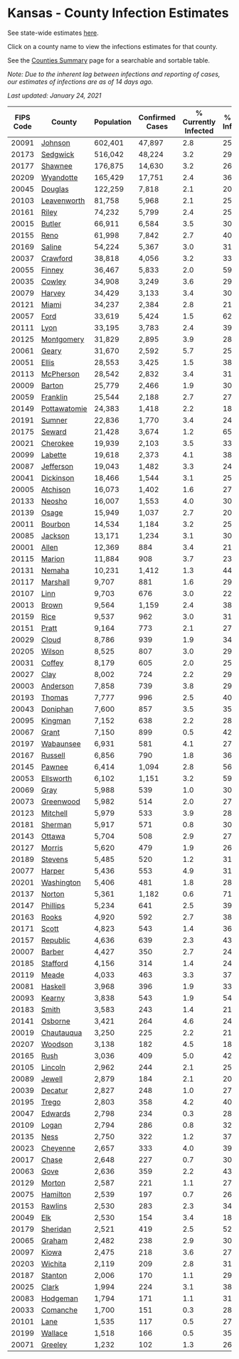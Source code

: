 # Kansas - County Infection Estimates

See state-wide estimates [here](/infections/us-ks).

Click on a county name to view the infections estimates for that county.

See the [Counties Summary](/infections/summary-counties) page for a searchable and sortable table.

*Note: Due to the inherent lag between infections and reporting of cases, our estimates of infections are as of 14 days ago.*

*Last updated: January 24, 2021*

|   FIPS Code |                       County |   Population |   Confirmed Cases |   % Currently Infected |   % Total Infected |
|-------------|------------------------------|--------------|-------------------|------------------------|--------------------|
|       20091 |           [Johnson](johnson) |      602,401 |            47,897 |                    2.8 |               25.2 |
|       20173 |         [Sedgwick](sedgwick) |      516,042 |            48,224 |                    3.2 |               29.8 |
|       20177 |           [Shawnee](shawnee) |      176,875 |            14,630 |                    3.2 |               26.3 |
|       20209 |       [Wyandotte](wyandotte) |      165,429 |            17,751 |                    2.4 |               36.5 |
|       20045 |           [Douglas](douglas) |      122,259 |             7,818 |                    2.1 |               20.3 |
|       20103 |   [Leavenworth](leavenworth) |       81,758 |             5,968 |                    2.1 |               25.9 |
|       20161 |               [Riley](riley) |       74,232 |             5,799 |                    2.4 |               25.0 |
|       20015 |             [Butler](butler) |       66,911 |             6,584 |                    3.5 |               30.8 |
|       20155 |                 [Reno](reno) |       61,998 |             7,842 |                    2.7 |               40.3 |
|       20169 |             [Saline](saline) |       54,224 |             5,367 |                    3.0 |               31.0 |
|       20037 |         [Crawford](crawford) |       38,818 |             4,056 |                    3.2 |               33.2 |
|       20055 |             [Finney](finney) |       36,467 |             5,833 |                    2.0 |               59.7 |
|       20035 |             [Cowley](cowley) |       34,908 |             3,249 |                    3.6 |               29.1 |
|       20079 |             [Harvey](harvey) |       34,429 |             3,133 |                    3.4 |               30.0 |
|       20121 |               [Miami](miami) |       34,237 |             2,384 |                    2.8 |               21.3 |
|       20057 |                 [Ford](ford) |       33,619 |             5,424 |                    1.5 |               62.5 |
|       20111 |                 [Lyon](lyon) |       33,195 |             3,783 |                    2.4 |               39.2 |
|       20125 |     [Montgomery](montgomery) |       31,829 |             2,895 |                    3.9 |               28.1 |
|       20061 |               [Geary](geary) |       31,670 |             2,592 |                    5.7 |               25.2 |
|       20051 |               [Ellis](ellis) |       28,553 |             3,425 |                    1.5 |               38.6 |
|       20113 |       [McPherson](mcpherson) |       28,542 |             2,832 |                    3.4 |               31.6 |
|       20009 |             [Barton](barton) |       25,779 |             2,466 |                    1.9 |               30.8 |
|       20059 |         [Franklin](franklin) |       25,544 |             2,188 |                    2.7 |               27.0 |
|       20149 | [Pottawatomie](pottawatomie) |       24,383 |             1,418 |                    2.2 |               18.2 |
|       20191 |             [Sumner](sumner) |       22,836 |             1,770 |                    3.4 |               24.0 |
|       20175 |             [Seward](seward) |       21,428 |             3,674 |                    1.2 |               65.2 |
|       20021 |         [Cherokee](cherokee) |       19,939 |             2,103 |                    3.5 |               33.2 |
|       20099 |           [Labette](labette) |       19,618 |             2,373 |                    4.1 |               38.0 |
|       20087 |       [Jefferson](jefferson) |       19,043 |             1,482 |                    3.3 |               24.5 |
|       20041 |       [Dickinson](dickinson) |       18,466 |             1,544 |                    3.1 |               25.9 |
|       20005 |         [Atchison](atchison) |       16,073 |             1,402 |                    1.6 |               27.9 |
|       20133 |             [Neosho](neosho) |       16,007 |             1,553 |                    4.0 |               30.4 |
|       20139 |               [Osage](osage) |       15,949 |             1,037 |                    2.7 |               20.6 |
|       20011 |           [Bourbon](bourbon) |       14,534 |             1,184 |                    3.2 |               25.7 |
|       20085 |           [Jackson](jackson) |       13,171 |             1,234 |                    3.1 |               30.3 |
|       20001 |               [Allen](allen) |       12,369 |               884 |                    3.4 |               21.9 |
|       20115 |             [Marion](marion) |       11,884 |               908 |                    3.7 |               23.7 |
|       20131 |             [Nemaha](nemaha) |       10,231 |             1,412 |                    1.3 |               44.8 |
|       20117 |         [Marshall](marshall) |        9,707 |               881 |                    1.6 |               29.6 |
|       20107 |                 [Linn](linn) |        9,703 |               676 |                    3.0 |               22.0 |
|       20013 |               [Brown](brown) |        9,564 |             1,159 |                    2.4 |               38.8 |
|       20159 |                 [Rice](rice) |        9,537 |               962 |                    3.0 |               31.6 |
|       20151 |               [Pratt](pratt) |        9,164 |               773 |                    2.1 |               27.1 |
|       20029 |               [Cloud](cloud) |        8,786 |               939 |                    1.9 |               34.5 |
|       20205 |             [Wilson](wilson) |        8,525 |               807 |                    3.0 |               29.6 |
|       20031 |             [Coffey](coffey) |        8,179 |               605 |                    2.0 |               25.3 |
|       20027 |                 [Clay](clay) |        8,002 |               724 |                    2.2 |               29.0 |
|       20003 |         [Anderson](anderson) |        7,858 |               739 |                    3.8 |               29.1 |
|       20193 |             [Thomas](thomas) |        7,777 |               996 |                    2.5 |               40.7 |
|       20043 |         [Doniphan](doniphan) |        7,600 |               857 |                    3.5 |               35.9 |
|       20095 |           [Kingman](kingman) |        7,152 |               638 |                    2.2 |               28.1 |
|       20067 |               [Grant](grant) |        7,150 |               899 |                    0.5 |               42.6 |
|       20197 |       [Wabaunsee](wabaunsee) |        6,931 |               581 |                    4.1 |               27.4 |
|       20167 |           [Russell](russell) |        6,856 |               790 |                    1.8 |               36.9 |
|       20145 |             [Pawnee](pawnee) |        6,414 |             1,094 |                    2.8 |               56.6 |
|       20053 |       [Ellsworth](ellsworth) |        6,102 |             1,151 |                    3.2 |               59.8 |
|       20069 |                 [Gray](gray) |        5,988 |               539 |                    1.0 |               30.2 |
|       20073 |       [Greenwood](greenwood) |        5,982 |               514 |                    2.0 |               27.0 |
|       20123 |         [Mitchell](mitchell) |        5,979 |               533 |                    3.9 |               28.4 |
|       20181 |           [Sherman](sherman) |        5,917 |               571 |                    0.8 |               30.9 |
|       20143 |             [Ottawa](ottawa) |        5,704 |               508 |                    2.9 |               27.6 |
|       20127 |             [Morris](morris) |        5,620 |               479 |                    1.9 |               26.9 |
|       20189 |           [Stevens](stevens) |        5,485 |               520 |                    1.2 |               31.5 |
|       20077 |             [Harper](harper) |        5,436 |               553 |                    4.9 |               31.6 |
|       20201 |     [Washington](washington) |        5,406 |               481 |                    1.8 |               28.8 |
|       20137 |             [Norton](norton) |        5,361 |             1,182 |                    0.6 |               71.0 |
|       20147 |         [Phillips](phillips) |        5,234 |               641 |                    2.5 |               39.6 |
|       20163 |               [Rooks](rooks) |        4,920 |               592 |                    2.7 |               38.6 |
|       20171 |               [Scott](scott) |        4,823 |               543 |                    1.4 |               36.5 |
|       20157 |         [Republic](republic) |        4,636 |               639 |                    2.3 |               43.9 |
|       20007 |             [Barber](barber) |        4,427 |               350 |                    2.7 |               24.9 |
|       20185 |         [Stafford](stafford) |        4,156 |               314 |                    1.4 |               24.4 |
|       20119 |               [Meade](meade) |        4,033 |               463 |                    3.3 |               37.3 |
|       20081 |           [Haskell](haskell) |        3,968 |               396 |                    1.9 |               33.5 |
|       20093 |             [Kearny](kearny) |        3,838 |               543 |                    1.9 |               54.7 |
|       20183 |               [Smith](smith) |        3,583 |               243 |                    1.4 |               21.7 |
|       20141 |           [Osborne](osborne) |        3,421 |               264 |                    4.6 |               24.1 |
|       20019 |     [Chautauqua](chautauqua) |        3,250 |               225 |                    2.2 |               21.8 |
|       20207 |           [Woodson](woodson) |        3,138 |               182 |                    4.5 |               18.3 |
|       20165 |                 [Rush](rush) |        3,036 |               409 |                    5.0 |               42.8 |
|       20105 |           [Lincoln](lincoln) |        2,962 |               244 |                    2.1 |               25.8 |
|       20089 |             [Jewell](jewell) |        2,879 |               184 |                    2.1 |               20.6 |
|       20039 |           [Decatur](decatur) |        2,827 |               248 |                    1.0 |               27.8 |
|       20195 |               [Trego](trego) |        2,803 |               358 |                    4.2 |               40.5 |
|       20047 |           [Edwards](edwards) |        2,798 |               234 |                    0.3 |               28.7 |
|       20109 |               [Logan](logan) |        2,794 |               286 |                    0.8 |               32.8 |
|       20135 |                 [Ness](ness) |        2,750 |               322 |                    1.2 |               37.7 |
|       20023 |         [Cheyenne](cheyenne) |        2,657 |               333 |                    4.0 |               39.6 |
|       20017 |               [Chase](chase) |        2,648 |               227 |                    0.7 |               30.0 |
|       20063 |                 [Gove](gove) |        2,636 |               359 |                    2.2 |               43.2 |
|       20129 |             [Morton](morton) |        2,587 |               221 |                    1.1 |               27.9 |
|       20075 |         [Hamilton](hamilton) |        2,539 |               197 |                    0.7 |               26.0 |
|       20153 |           [Rawlins](rawlins) |        2,530 |               283 |                    2.3 |               34.6 |
|       20049 |                   [Elk](elk) |        2,530 |               154 |                    3.4 |               18.6 |
|       20179 |         [Sheridan](sheridan) |        2,521 |               419 |                    2.5 |               52.2 |
|       20065 |             [Graham](graham) |        2,482 |               238 |                    2.9 |               30.8 |
|       20097 |               [Kiowa](kiowa) |        2,475 |               218 |                    3.6 |               27.6 |
|       20203 |           [Wichita](wichita) |        2,119 |               209 |                    2.8 |               31.7 |
|       20187 |           [Stanton](stanton) |        2,006 |               170 |                    1.1 |               29.4 |
|       20025 |               [Clark](clark) |        1,994 |               224 |                    3.1 |               38.1 |
|       20083 |         [Hodgeman](hodgeman) |        1,794 |               171 |                    1.1 |               31.3 |
|       20033 |         [Comanche](comanche) |        1,700 |               151 |                    0.3 |               28.6 |
|       20101 |                 [Lane](lane) |        1,535 |               117 |                    0.5 |               27.0 |
|       20199 |           [Wallace](wallace) |        1,518 |               166 |                    0.5 |               35.7 |
|       20071 |           [Greeley](greeley) |        1,232 |               102 |                    1.3 |               26.6 |